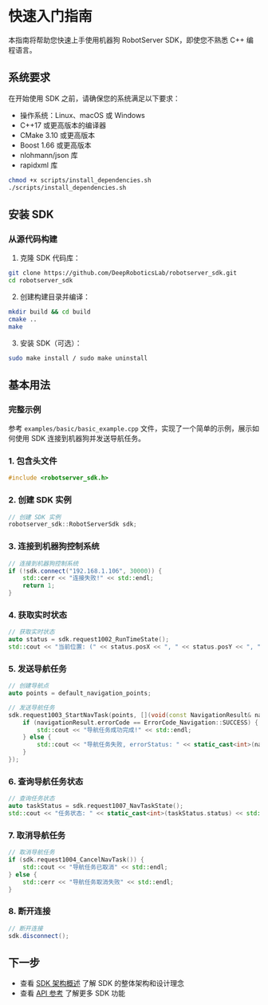 # 快速入门指南

本指南将帮助您快速上手使用机器狗 RobotServer SDK，即使您不熟悉 C++ 编程语言。

## 系统要求

在开始使用 SDK 之前，请确保您的系统满足以下要求：

- 操作系统：Linux、macOS 或 Windows
- C++17 或更高版本的编译器
- CMake 3.10 或更高版本
- Boost 1.66 或更高版本
- nlohmann/json 库
- rapidxml 库

```bash
chmod +x scripts/install_dependencies.sh
./scripts/install_dependencies.sh
```

## 安装 SDK

### 从源代码构建

1. 克隆 SDK 代码库：

```bash
git clone https://github.com/DeepRoboticsLab/robotserver_sdk.git
cd robotserver_sdk
```

2. 创建构建目录并编译：

```bash
mkdir build && cd build
cmake ..
make
```

3. 安装 SDK（可选）：

```bash
sudo make install / sudo make uninstall
```

## 基本用法

### 完整示例

参考 `examples/basic/basic_example.cpp` 文件，实现了一个简单的示例，展示如何使用 SDK 连接到机器狗并发送导航任务。

### 1. 包含头文件

```cpp
#include <robotserver_sdk.h>
```

### 2. 创建 SDK 实例

```cpp
// 创建 SDK 实例
robotserver_sdk::RobotServerSdk sdk;
```

### 3. 连接到机器狗控制系统

```cpp
// 连接到机器狗控制系统
if (!sdk.connect("192.168.1.106", 30000)) {
    std::cerr << "连接失败!" << std::endl;
    return 1;
}
```

### 4. 获取实时状态

```cpp
// 获取实时状态
auto status = sdk.request1002_RunTimeState();
std::cout << "当前位置: (" << status.posX << ", " << status.posY << ", " << status.posZ << ")" << std::endl;
```

### 5. 发送导航任务

```cpp
// 创建导航点
auto points = default_navigation_points;

// 发送导航任务
sdk.request1003_StartNavTask(points, [](void(const NavigationResult& navigationResult)) {
    if (navigationResult.errorCode == ErrorCode_Navigation::SUCCESS) {
        std::cout << "导航任务成功完成!" << std::endl;
    } else {
        std::cout << "导航任务失败, errorStatus: " << static_cast<int>(navigationResult.errorStatus) << std::endl;
    }
});
```

### 6. 查询导航任务状态

```cpp
// 查询任务状态
auto taskStatus = sdk.request1007_NavTaskState();
std::cout << "任务状态: " << static_cast<int>(taskStatus.status) << std::endl;
```

### 7. 取消导航任务

```cpp
// 取消导航任务
if (sdk.request1004_CancelNavTask()) {
    std::cout << "导航任务已取消" << std::endl;
} else {
    std::cerr << "导航任务取消失败" << std::endl;
}
```

### 8. 断开连接

```cpp
// 断开连接
sdk.disconnect();
```

## 下一步

- 查看 [SDK 架构概述](architecture.zh-CN.md) 了解 SDK 的整体架构和设计理念
- 查看 [API 参考](api_reference.zh-CN.md) 了解更多 SDK 功能
